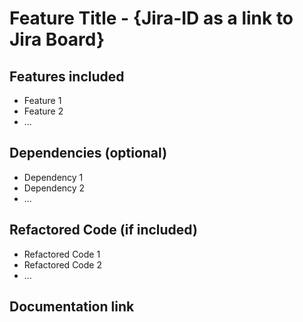 # Feature Title - {Jira-ID as a link to Jira Board}
## Features included
* Feature 1
* Feature 2
* ...

## Dependencies (optional)
* Dependency 1
* Dependency 2
* ...

## Refactored Code (if included)
* Refactored Code 1
* Refactored Code 2
* ...

## Documentation link